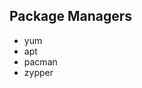 ## Package Managers

* yum <!--.element: class="fragment"-->
* apt <!--.element: class="fragment"-->
* pacman <!--.element: class="fragment"-->
* zypper <!--.element: class="fragment"-->
